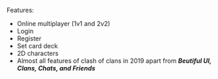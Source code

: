 Features: 
- Online multiplayer (1v1 and 2v2)
- Login
- Register
- Set card deck
- 2D characters
- Almost all features of clash of clans in 2019 apart from ***Beutiful UI, Clans, Chats, and Friends***
